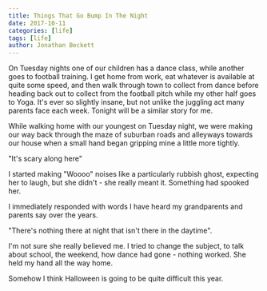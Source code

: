 ```yaml
---
title: Things That Go Bump In The Night
date: 2017-10-11
categories: [life]
tags: [life]
author: Jonathan Beckett
---
```


On Tuesday nights one of our children has a dance class, while another goes to football training. I get home from work, eat whatever is available at quite some speed, and then walk through town to collect from dance before heading back out to collect from the football pitch while my other half goes to Yoga. It's ever so slightly insane, but not unlike the juggling act many parents face each week. Tonight will be a similar story for me.

While walking home with our youngest on Tuesday night, we were making our way back through the maze of suburban roads and alleyways towards our house when a small hand began gripping mine a little more tightly.

"It's scary along here"

I started making "Woooo" noises like a particularly rubbish ghost, expecting her to laugh, but she didn't - she really meant it. Something had spooked her.

I immediately responded with words I have heard my grandparents and parents say over the years.

"There's nothing there at night that isn't there in the daytime".

I'm not sure she really believed me. I tried to change the subject, to talk about school, the weekend, how dance had gone - nothing worked. She held my hand all the way home.

Somehow I think Halloween is going to be quite difficult this year.